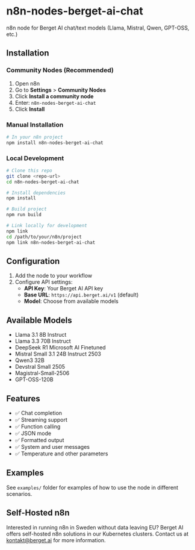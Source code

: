 # n8n-nodes-berget-ai-chat

n8n node for Berget AI chat/text models (Llama, Mistral, Qwen, GPT-OSS, etc.)

## Installation

### Community Nodes (Recommended)

1. Open n8n
2. Go to **Settings** > **Community Nodes**
3. Click **Install a community node**
4. Enter: `n8n-nodes-berget-ai-chat`
5. Click **Install**

### Manual Installation

```bash
# In your n8n project
npm install n8n-nodes-berget-ai-chat
```

### Local Development

```bash
# Clone this repo
git clone <repo-url>
cd n8n-nodes-berget-ai-chat

# Install dependencies
npm install

# Build project
npm run build

# Link locally for development
npm link
cd /path/to/your/n8n/project
npm link n8n-nodes-berget-ai-chat
```

## Configuration

1. Add the node to your workflow
2. Configure API settings:
   - **API Key**: Your Berget AI API key
   - **Base URL**: `https://api.berget.ai/v1` (default)
   - **Model**: Choose from available models

## Available Models

- Llama 3.1 8B Instruct
- Llama 3.3 70B Instruct  
- DeepSeek R1 Microsoft AI Finetuned
- Mistral Small 3.1 24B Instruct 2503
- Qwen3 32B
- Devstral Small 2505
- Magistral-Small-2506
- GPT-OSS-120B

## Features

- ✅ Chat completion
- ✅ Streaming support
- ✅ Function calling
- ✅ JSON mode
- ✅ Formatted output
- ✅ System and user messages
- ✅ Temperature and other parameters

## Examples

See `examples/` folder for examples of how to use the node in different scenarios.

## Self-Hosted n8n

Interested in running n8n in Sweden without data leaving EU? Berget AI offers self-hosted n8n solutions in our Kubernetes clusters. Contact us at [kontakt@berget.ai](mailto:kontakt@berget.ai) for more information.
